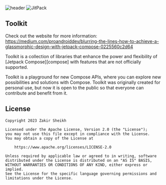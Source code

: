 ![header](https://github.com/iZakirSheikh/toolkit/assets/46754437/abe0c9b6-9dd2-498f-9cd7-9d835893ee2e)
![JitPack](https://img.shields.io/jitpack/version/com.github.prime-zs/toolkit)

## Toolkit

Check out the website for more
information: https://medium.com/proandroiddev/blurring-the-lines-how-to-achieve-a-glassmorphic-design-with-jetpack-compose-0225560c2d64

Toolkit is a collection of libraries that enhance the power and flexibility
of [Jetpack Compose][compose] with features that are not officially supported.

Toolkit is a playground for new Compose APIs, where you can explore new possibilities and solutions
with Compose. Toolkit was originally created for personal use, but now it is open to the public so
that everyone can contribute and benefit from it.

## License

```
Copyright 2023 Zakir Sheikh
 
Licensed under the Apache License, Version 2.0 (the "License");
you may not use this file except in compliance with the License.
You may obtain a copy of the License at

    https://www.apache.org/licenses/LICENSE-2.0

Unless required by applicable law or agreed to in writing, software
distributed under the License is distributed on an "AS IS" BASIS,
WITHOUT WARRANTIES OR CONDITIONS OF ANY KIND, either express or implied.
See the License for the specific language governing permissions and
limitations under the License.
```
